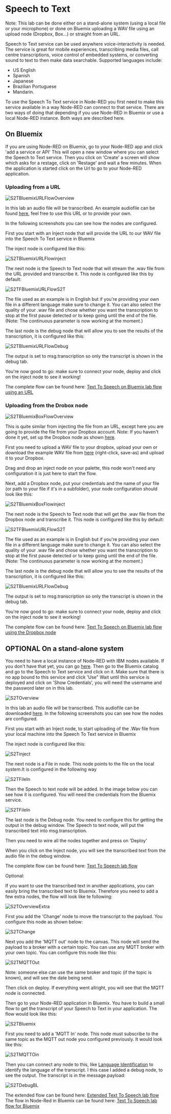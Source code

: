# Speech to Text

Note: This lab can be done either on a stand-alone system (using a local file or your microphone) or done on Bluemix uploading a WAV file using an upload node (Dropbox, Box...) or straight from an URL.

Speech to Text service can be used anywhere voice-interactivity is needed. The service is great for mobile experiences, transcribing media files, call centre transcriptions, voice control of embedded systems, or converting sound to text to then make data searchable. Supported languages include:
- US English
- Spanish
- Japanese
- Brazilian Portuguese
- Mandarin.

To use the Speech To Text service in Node-RED you first need to make this service available in a way Node-RED can connect to that service.
There are two ways of doing that depending if you use Node-RED in Bluemix or use a local Node-RED instance. Both ways are described here.

## On Bluemix

If you are using Node-RED on Bluemix, go to your Node-RED app and click 'add a service or API' This will open a new window where you can select the Speech to Text service. Then you click on 'Create' a screen will show which asks for a restage, click on 'Restage' and wait a few minutes. When the application is started click on the Url to go to your Node-RED application.

### Uploading from a URL

![`S2TBluemixURLFlowOverview`](images/s2t_bluemix_url_overview.png)

In this lab an audio file will be transcribed. An example audiofile can be found [here](http://sd-2.archive-host.com/membres/up/102033098234604628/SpaceShuttle.wav), feel free to use this URL or to provide your own.

In the following screenshots you can see how the nodes are configured.

First you start with an Inject node that will provide the URL to our WAV file into the Speech To Text service in Bluemix

The inject node is configured like this:

![`S2TBluemixURLFlowinject`](images/s2t_bluemix_url_inject.png)

The next node is the Speech to Text node that will stream the .wav file from the URL provided and transcribe it.
This node is configured like this by default:

![`S2TFBluemixURLFlowS2T`](images/s2t_bluemix_url_s2t.png)

The file used as an example is in English but if you're providing your own file in a different language make sure to change it. You can also select the quality of your .wav file and chose whether you want the transcription to stop at the first pause detected or to keep going until the end of the file.
(Note: The continuous parameter is now working at the moment.)

The last node is the debug node that will allow you to see the results of the transcription, it is configured like this:

![`S2TBluemixURLFlowDebug`](images/s2t_bluemix_url_debug.png)

The output is set to msg.transcription so only the transcript is shown in the debug tab.

You're now good to go: make sure to connect your node, deploy and click on the inject node to see it working!

The complete flow can be found here: [Text To Speech on Bluemix lab flow using an URL](s2t_bluemix_url_flow.json)


### Uploading from the Drobox node

![`S2TBluemixBoxFlowOverview`](images/s2t_bluemix_box_overview.png)

This is quite similar from injecting the file from an URL, except here you are going to provide the file from your Dropbox account.
Note: If you haven't done it yet, set up the Dropbox node as shown [here](https://github.com/watson-developer-cloud/node-red-labs/tree/master/utilities/dropbox_setup).

First you need to upload a WAV file to your dropbox, upload your own or download the example WAV file from [here](http://sd-2.archive-host.com/membres/up/102033098234604628/SpaceShuttle.wav) (right-click, save-as) and upload it to your Dropbox.

Drag and drop an inject node on your palette, this node won't need any configuration it is just here to start the flow.

Next, add a Dropbox node, put your credentials and the name of your file (or path to your file if it's in a subfolder), your node configuration should look like this:

![`S2TBluemixBoxFlowinject`](images/s2t_bluemix_box_dropbox.png)

The next node is the Speech to Text node that will get the .wav file from the Dropbox node and transcribe it.
This node is configured like this by default:

![`S2TFBluemixURLFlowS2T`](images/s2t_bluemix_url_s2t.png)

The file used as an example is in English but if you're providing your own file in a different language make sure to change it. You can also select the quality of your .wav file and chose whether you want the transcription to stop at the first pause detected or to keep going until the end of the file.
(Note: The continuous parameter is now working at the moment.)

The last node is the debug node that will allow you to see the results of the transcription, it is configured like this:

![`S2TBluemixURLFlowDebug`](images/s2t_bluemix_url_debug.png)

The output is set to msg.transcription so only the transcript is shown in the debug tab.

You're now good to go: make sure to connect your node, deploy and click on the inject node to see it working!

The complete flow can be found here: [Text To Speech on Bluemix lab flow using the Dropbox node](s2t_bluemix_box_flow.json)


## OPTIONAL On a stand-alone system

You need to have a local instance of Node-RED with IBM nodes available. If you don't have that yet, you can go [here](/introduction_to_node_red/README.md).
Then go to the Bluemix catalog and go to the Speech to Text service and click on it. Make sure that there is no app bound to this service and click 'Use"
Wait until this service is deployed and click on 'Show Credentials', you will need the username and the password later on in this lab.

![`S2TOverview`](images/s2t_overview.jpg)

In this lab an audio file will be transcribed. This audiofile can be downloaded [here](audio_message.wav).
In the following screenshots you can see how the nodes are configured.

First you start with an Inject node, to start uploading of the .Wav file from your local machine into the Speech To Text service in Bluemix

The inject node is configured like this:

![`S2Tinject`](images/s2t_inject.jpg)

The next node is a File in node. This node points to the file on the local system.It is configured in the following way

![`S2TFileIn`](images/s2t_filein.jpg)

Then the Speech to text node will be added. In the image below you can see how it is configured. You will need the credentials from the Bluemix service.

![`S2TFileIn`](images/s2t_config.jpg)

The last node is the Debug node. You need to configure this for getting the output in the debug window. The Speech to text node, will put the transcribed text into msg.transcription.

Then you need to wire all the nodes together and press on 'Deploy'

When you click on the Inject node, you will see the transcribed text from the audio file in the debug window.

The complete flow can be found here: [Text To Speech lab flow](s2t_flow.json)

Optional:

If you want to use the transcribed text in another applications, you can easily bring the transcribed text to Bluemix.
Therefore you need to add a few extra nodes, the flow will look like te following:

![`S2TOverviewExtra`](images/s2t_overview_extra.jpg)

First you add the 'Change' node to move the transcript to the payload. You configure this node as shown below:

![`S2TChange`](images/s2t_change.jpg)

Next you add the 'MQTT out' node to the canvas. This node will send the payload to a broker with a certain topic. You can use any MQTT broker with your own topic. You can configure this node like this:

![`S2TMQTTOut`](images/s2t_mqttout.jpg)

Note: someone else can use the same broker and topic (if the topic is known), and will see the date being send.

Then click on deploy. If everything went allright, you will see that the MQTT node is connected.

Then go to your Node-RED application in Bluemix. You have to build a small flow to get the transcript of your Speech to Text in your application. The flow would look like this:

![`S2TBluemix`](images/s2t_bluemix.jpg)

First you need to add a 'MQTT In' node. This node must subscribe to the same topic as the MQTT out node you configured previously. It would look like this:

![`S2TMQTTOin`](images/s2t_mqttin.jpg)

Then you can connect any node to this, like [Language Identification](/basic_examples/language_identification/README.md) to identify the language of the transcript. I this case I added a debug node, to see the output. The transcript is in the message.payload:

![`S2TDebugBL`](images/s2t_debugbl.jpg)


The extended flow can be found here: [Extended Text To Speech lab flow ](s2t_flow_extended.json)
The flow in Node-Red in Bluemix can be found here: [Text To Speech lab flow for Bluemix](s2t_flow_bluemix.json)
